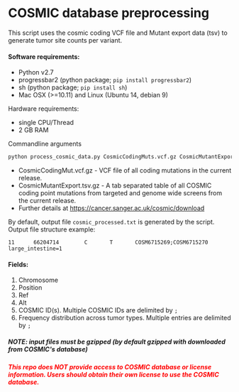 # COSMIC database preprocessing
This script uses the cosmic coding VCF file and Mutant export data (tsv) to generate tumor site counts per variant.

#### Software requirements:
- Python v2.7
- progressbar2 (python package; `pip install progressbar2`)
- sh (python package; `pip install sh`)
- Mac OSX (>=10.11) and Linux (Ubuntu 14, debian 9)

Hardware requirements:
- single CPU/Thread
- 2 GB RAM

Commandline arguments
```bash
python process_cosmic_data.py CosmicCodingMuts.vcf.gz CosmicMutantExport.tsv.gz
```
- CosmicCodingMut.vcf.gz - VCF file of all coding mutations in the current release.
- CosmicMutantExport.tsv.gz - A tab separated table of all COSMIC coding point mutations from targeted and genome wide screens from the current release. 
- Further details at https://cancer.sanger.ac.uk/cosmic/download 

By default, output file `cosmic_processed.txt` is generated by the script.
Output file structure example:
```
11      66204714        C       T       COSM6715269;COSM6715270 large_intestine=1
```

#### Fields:
1. Chromosome
2. Position
3. Ref
4. Alt
5. COSMIC ID(s). Multiple COSMIC IDs are delimited by `;`
6. Frequency distribution across tumor types. Multiple entries are delimited by `;`

##### _NOTE: input files must be gzipped (by default gzipped with downloaded from COSMIC's database)_

##### _<span style="color:red">This repo does **NOT** provide access to COSMIC database or license information. Users should obtain their own license to use the COSMIC database.</span>_ 
